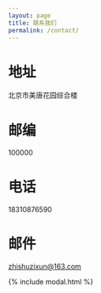 ```yaml
---
layout: page
title: 联系我们
permalink: /contact/
---
```


# 地址
北京市美唐花园综合楼

# 邮编
100000

# 电话
18310876590

# 邮件

[zhishuzixun@163.com](mailto:{{zhishuzixun@163.com}})


{% include modal.html %}
